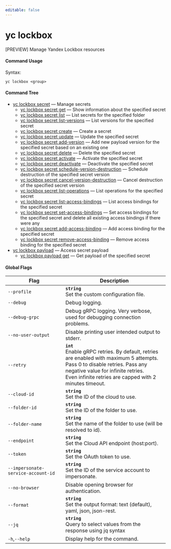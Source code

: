 ```yaml
---
editable: false
---
```


# yc lockbox

[PREVIEW] Manage Yandex Lockbox resources

#### Command Usage

Syntax: 

`yc lockbox <group>`

#### Command Tree

- [yc lockbox secret](secret/index.md) — Manage secrets
	- [yc lockbox secret get](secret/get.md) — Show information about the specified secret
	- [yc lockbox secret list](secret/list.md) — List secrets for the specified folder
	- [yc lockbox secret list-versions](secret/list-versions.md) — List versions for the specified secret
	- [yc lockbox secret create](secret/create.md) — Create a secret
	- [yc lockbox secret update](secret/update.md) — Update the specified secret
	- [yc lockbox secret add-version](secret/add-version.md) — Add new payload version for the specified secret based on an existing one
	- [yc lockbox secret delete](secret/delete.md) — Delete the specified secret
	- [yc lockbox secret activate](secret/activate.md) — Activate the specified secret
	- [yc lockbox secret deactivate](secret/deactivate.md) — Deactivate the specified secret
	- [yc lockbox secret schedule-version-destruction](secret/schedule-version-destruction.md) — Schedule destruction of the specified secret version
	- [yc lockbox secret cancel-version-destruction](secret/cancel-version-destruction.md) — Cancel destruction of the specified secret version
	- [yc lockbox secret list-operations](secret/list-operations.md) — List operations for the specified secret
	- [yc lockbox secret list-access-bindings](secret/list-access-bindings.md) — List access bindings for the specified secret
	- [yc lockbox secret set-access-bindings](secret/set-access-bindings.md) — Set access bindings for the specified secret and delete all existing access bindings if there were any
	- [yc lockbox secret add-access-binding](secret/add-access-binding.md) — Add access binding for the specified secret
	- [yc lockbox secret remove-access-binding](secret/remove-access-binding.md) — Remove access binding for the specified secret
- [yc lockbox payload](payload/index.md) — Access secret payload
	- [yc lockbox payload get](payload/get.md) — Get payload of the specified secret

#### Global Flags

| Flag | Description |
|----|----|
|`--profile`|<b>`string`</b><br/>Set the custom configuration file.|
|`--debug`|Debug logging.|
|`--debug-grpc`|Debug gRPC logging. Very verbose, used for debugging connection problems.|
|`--no-user-output`|Disable printing user intended output to stderr.|
|`--retry`|<b>`int`</b><br/>Enable gRPC retries. By default, retries are enabled with maximum 5 attempts.<br/>Pass 0 to disable retries. Pass any negative value for infinite retries.<br/>Even infinite retries are capped with 2 minutes timeout.|
|`--cloud-id`|<b>`string`</b><br/>Set the ID of the cloud to use.|
|`--folder-id`|<b>`string`</b><br/>Set the ID of the folder to use.|
|`--folder-name`|<b>`string`</b><br/>Set the name of the folder to use (will be resolved to id).|
|`--endpoint`|<b>`string`</b><br/>Set the Cloud API endpoint (host:port).|
|`--token`|<b>`string`</b><br/>Set the OAuth token to use.|
|`--impersonate-service-account-id`|<b>`string`</b><br/>Set the ID of the service account to impersonate.|
|`--no-browser`|Disable opening browser for authentication.|
|`--format`|<b>`string`</b><br/>Set the output format: text (default), yaml, json, json-rest.|
|`--jq`|<b>`string`</b><br/>Query to select values from the response using jq syntax|
|`-h`,`--help`|Display help for the command.|
